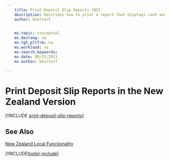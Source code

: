 ```yaml
---
    title: Print Deposit Slip Reports [NZ]
    description: Describes how to print a report that displays cash and check details in a format required by the bank in the New Zealand version.
    author: bholtorf

    
    ms.topic: conceptual
    ms.devlang: na
    ms.tgt_pltfrm: na
    ms.workload: na
    ms.search.keywords:
    ms.date: 06/25/2021
    ms.author: bholtorf

---
```

# Print Deposit Slip Reports in the New Zealand Version

[!INCLUDE [print-deposit-slip-reports](../includes/AUNZ/print-deposit-slip-reports.md)]

## See Also

[New Zealand Local Functionality](new-zealand-local-functionality.md)


[!INCLUDE[footer-include](../../includes/footer-banner.md)]